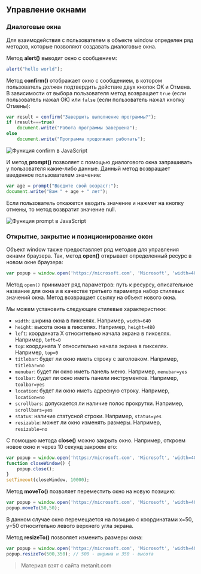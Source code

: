 ## Управление окнами

### Диалоговые окна

Для взаимодействия с пользователем в объекте window определен ряд методов, которые позволяют создавать диалоговые окна.

Метод **alert()** выводит окно с сообщением:

```js
alert("hello world");
```

Метод **confirm()** отображает окно с сообщением, в котором пользователь должен подтвердить действие двух кнопок OK и Отмена. В зависимости от выбора пользователя метод возвращает `true` (если пользователь нажал OK) или `false`  (если пользователь нажал кнопку Отмены):

```js
var result = confirm("Завершить выполнение программы?");
if (result===true)
    document.write("Работа программы завершена");
else
    document.write("Программа продолжает работать");
```

![Функция confirm в JavaScript](https://metanit.com/web/javascript/pics/confirm.png)

И метод **prompt()** позволяет с помощью диалогового окна запрашивать у пользователя какие-либо данные. Данный метод возвращает введенное пользователем значение:

```js
var age = prompt("Введите свой возраст:");
document.write("Вам " + age + " лет");
```

Если пользователь откажется вводить значение и нажмет на кнопку отмены, то метод возвратит значение null.

![Функция prompt в JavaScript](https://metanit.com/web/javascript/pics/prompt.png)

### Открытие, закрытие и позиционирование окон

Объект window также предоставляет ряд методов для управления окнами браузера. Так, метод **open()** открывает определенный ресурс в новом окне браузера:

```js
var popup = window.open('https://microsoft.com', 'Microsoft', 'width=400, height=400, resizable=yes');
```

Метод `open()` принимает ряд параметров: путь к ресурсу, описательное название для окна и в качестве третьего параметра набор стилевых значений окна. Метод возвращает ссылку на объект нового окна.

Мы можем установить следующие стилевые характеристики:
- `width`: ширина окна в пикселях. Например, `width=640`
- `height`: высота окна в пикселях. Например, `height=480`
- `left`: координата X относительно начала экрана в пикселях. Например, `left=0`
- `top`: координата Y относительно начала экрана в пикселях. Например, `top=0`
- `titlebar`: будет ли окно иметь строку с заголовком. Например, `titlebar=no`
- `menubar`: будет ли окно иметь панель меню. Например, `menubar=yes`
- `toolbar`: будет ли окно иметь панели инструментов. Например, `toolbar=yes`
- `location`: будет ли окно иметь адресную строку. Например, `location=no`
- `scrollbars`: допускается ли наличие полос прокрутки. Например, `scrollbars=yes`
- `status`: наличие статусной строки. Например, `status=yes`
- `resizable`: может ли окно изменять размеры. Например, `resizable=no`

С помощью метода **close()** можно закрыть окно. Например, откроем новое окно и через 10 секунд закроем его:

```js
var popup = window.open('https://microsoft.com', 'Microsoft', 'width=400, height=400, resizable=yes');
function closeWindow() {
    popup.close();
}
setTimeout(closeWindow, 10000);
```

Метод **moveTo()** позволяет переместить окно на новую позицию:

```js
var popup = window.open('https://microsoft.com', 'Microsoft', 'width=400, height=400, resizable=yes');
popup.moveTo(50,50);
```

В данном случае окно перемещается на позицию с координатами x=50, y=50 относительно левого верхнего угла экрана.

Метод **resizeTo()** позволяет изменить размеры окна:

```js
var popup = window.open('https://microsoft.com', 'Microsoft', 'width=400, height=400, resizable=yes');
popup.resizeTo(500,350); // 500 - ширина и 350 - высота
```


> Материал взят с сайта metanit.com
